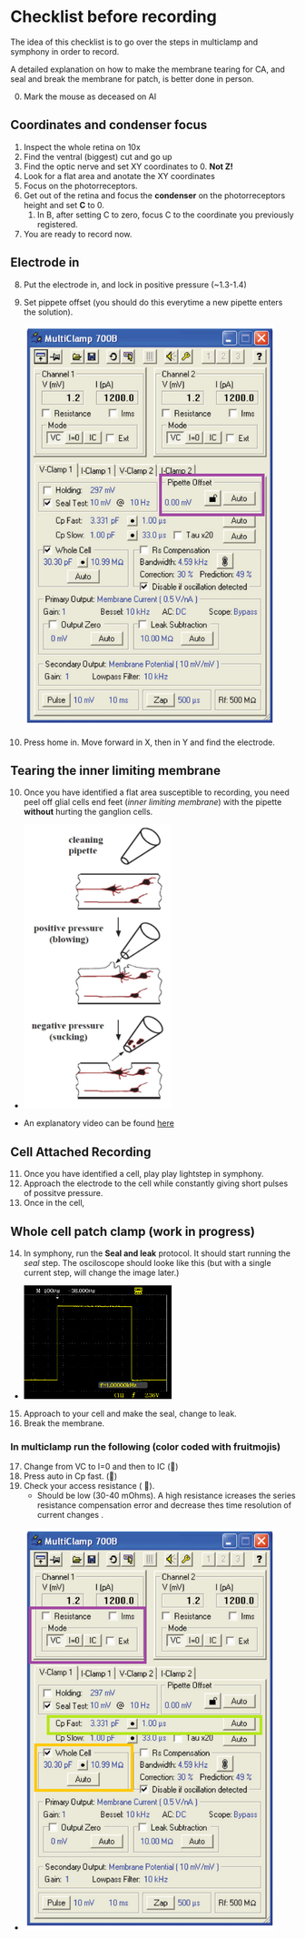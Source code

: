 # Checklist before recording
The idea of this checklist is to go over the steps in multiclamp and symphony in order to record.

A detailed explanation on how to make the membrane tearing for CA, and seal and break the membrane for patch, is better done in person. 

0. Mark the mouse as deceased on AI
## Coordinates and condenser focus
1. Inspect the whole retina on 10x
2. Find the ventral (biggest) cut and go up
3. Find the optic nerve and set XY coordinates to 0. **Not Z!**
4. Look for a flat area and anotate the XY coordinates
5. Focus on the photorreceptors. 
6. Get out of the retina and focus the **condenser** on the photorreceptors height and set **C** to 0. 
    1. In B, after setting C to zero, focus C to the coordinate you previously registered. 
7. You are ready to record now. 

## Electrode in
8. Put the electrode in, and  lock in positive pressure (~1.3-1.4)
9. Set pippete offset (you should do this everytime a new pipette enters the solution). 

    <img src="..\images\multiclamp.png">
10. Press home in. Move forward in X, then in Y and find the electrode. 

## Tearing the inner limiting membrane
10. Once you have identified a flat area susceptible to recording, you need peel off glial cells end feet (*inner limiting membrane*) with the pipette **without** hurting the ganglion cells. 

- <img src="..\images\membrane_tearing.png" alt="Image Alt Text" width="260" height="500">

- An explanatory video can be found [here](https://www.youtube.com/watch?v=Epfpnh1jxaU) 

## Cell Attached Recording 

11. Once you have identified a cell, play play lightstep in symphony. 
12. Approach the electrode to the cell while constantly giving short pulses of possitve pressure. 
13. Once in the cell, 

## Whole cell patch clamp (work in progress)
 


14. In symphony, run the **Seal and leak** protocol. It should start running the *seal* step. 
The osciloscope should looke like this (but with a single current step, will change the image later.)
- <img src="..\images\scope.png" width="260" height="200"> 
15. Approach to your cell and make the seal, change to leak. 
16. Break the membrane. 

### In multiclamp run the following (color coded with fruitmojis)

17. Change from VC to I=0 and then to IC (&#127815;) 
18. Press auto in Cp fast. (&#x1F34F;)
19. Check your access resistance (	&#129389;).
    - Should be low (30-40 mOhms). A high resistance icreases the series resistance compensation error and decrease thes time resolution of current changes . 
- <img src="..\images\Multiclamp2.png"> 



